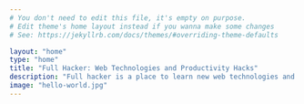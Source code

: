 ```yaml
---
# You don't need to edit this file, it's empty on purpose.
# Edit theme's home layout instead if you wanna make some changes
# See: https://jekyllrb.com/docs/themes/#overriding-theme-defaults

layout: "home"
type: "home"
title: "Full Hacker: Web Technologies and Productivity Hacks"
description: "Full hacker is a place to learn new web technologies and productivity hacks."
image: "hello-world.jpg"
---
```

